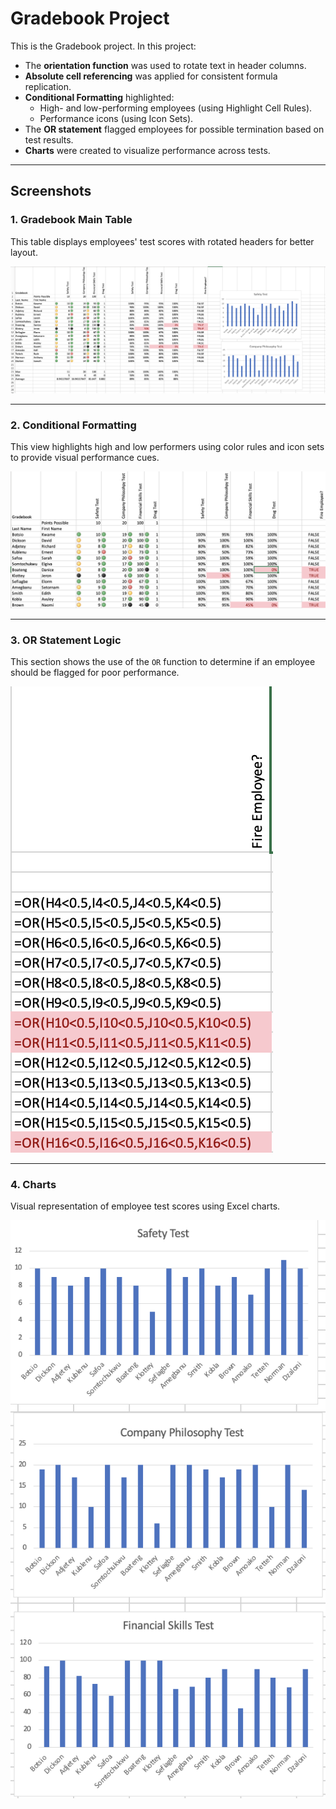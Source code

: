 # Gradebook Project

This is the Gradebook project. In this project:

- The **orientation function** was used to rotate text in header columns.
- **Absolute cell referencing** was applied for consistent formula replication.
- **Conditional Formatting** highlighted:
  - High- and low-performing employees (using Highlight Cell Rules).
  - Performance icons (using Icon Sets).
- The **OR statement** flagged employees for possible termination based on test results.
- **Charts** were created to visualize performance across tests.


---

## Screenshots

### 1. Gradebook Main Table
This table displays employees' test scores with rotated headers for better layout.

![Main Table](.assets/gradebook_main_table.png)

---

### 2. Conditional Formatting
This view highlights high and low performers using color rules and icon sets to provide visual performance cues.

![Conditional Formatting](.assets/gradebook_conditional_formatting.png)

---

### 3. OR Statement Logic
This section shows the use of the `OR` function to determine if an employee should be flagged for poor performance.

![OR Statement Logic](.assets/gradebook_or_statement_logic.png)

---

### 4. Charts
Visual representation of employee test scores using Excel charts.

![Charts](.assets/gradebook_charts.png)
